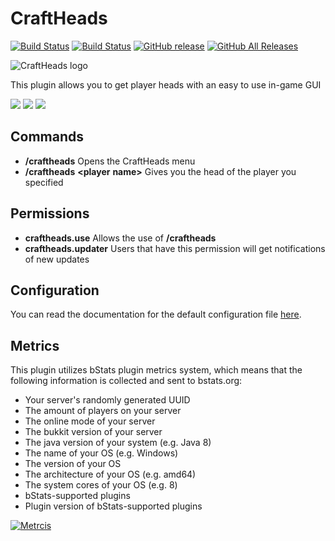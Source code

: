 CraftHeads
==========

[![Build Status](https://img.shields.io/travis/com/ursinn/craftheads?logo=travis)](https://travis-ci.com/ursinn/CraftHeads)
[![Build Status](https://img.shields.io/jenkins/build?jobUrl=https%3A%2F%2Fci.filli-it.ch%2Fjob%2Fursinn%2Fjob%2FCraftHeads%2Fjob%2Fmaster%2F&logo=jenkins)](https://ci.filli-it.ch/job/ursinn/job/spigot/job/CraftHeads)
[![GitHub release](https://img.shields.io/github/release/ursinn/CraftHeads.svg?logo=github)](https://github.com/ursinn/CraftHeads/releases/latest)
[![GitHub All Releases](https://img.shields.io/github/downloads/ursinn/CraftHeads/total.svg?logo=github)](https://github.com/ursinn/CraftHeads/releases)

![CraftHeads logo](http://i.imgur.com/WqkRLhF.png)

This plugin allows you to get player heads with an easy to use in-game GUI

![](http://i.imgur.com/qaC7lmA.png)
![](http://i.imgur.com/RbqMbRu.png)
![](http://i.imgur.com/PWqekGh.png)

## **Commands**
* **/craftheads** Opens the CraftHeads menu
* **/craftheads** **<player** **name>** Gives you the head of the player you specified

## **Permissions**
* **craftheads.use** Allows the use of **/craftheads**
* **craftheads.updater** Users that have this permission will get notifications of new updates

## **Configuration**
You can read the documentation for the default configuration file [here](https://github.com/ursinn/CraftHeads/blob/master/src/main/resources/config.yml).

## **Metrics**
This plugin utilizes bStats plugin metrics system, which means that the following information is collected and sent to bstats.org:
* Your server's randomly generated UUID
* The amount of players on your server
* The online mode of your server
* The bukkit version of your server
* The java version of your system (e.g. Java 8)
* The name of your OS (e.g. Windows)
* The version of your OS
* The architecture of your OS (e.g. amd64)
* The system cores of your OS (e.g. 8)
* bStats-supported plugins
* Plugin version of bStats-supported plugins

[![Metrcis](https://bstats.org/signatures/bukkit/CraftHeads.svg)](https://bstats.org/plugin/bukkit/CraftHeads/3033)
